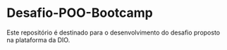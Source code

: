# Desafio-POO-Bootcamp
Este repositório é destinado para o desenvolvimento do desafio proposto na plataforma da DIO.
